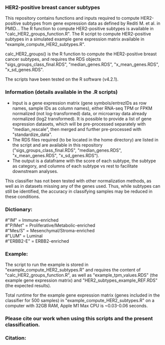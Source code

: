 ### HER2-positive breast cancer subtypes
This repository contains functions and inputs required to compute HER2-positive subtypes from gene expression data as defined by Rediti M. et al. in PMID...
The R function to compute HER2-positive subtypes is available in "calc_HER2_groups_function.R".
The R script to compute HER2-positive subtypes in a simulated example gene expression matrix available in "example_compute_HER2_subtypes.R".

calc_HER2_groups() is the R function to compute the HER2-positive breast cancer subtypes, and requires the RDS objects "sigs_groups_class_final.RDS", "median_genes.RDS", "x_mean_genes.RDS", "x_sd_genes.RDS".

The scripts have been tested on the R software (v4.2.1).


### Information (details available in the .R scripts)
- Input is a gene expression matrix (gene symbols/entrezIDs as row names, sample IDs as column names), either RNA-seq TPM or FPKM normalized (not log-transformed) data, or microarray data already normalized (log2 transformed). 
It is possible to provide a list of gene expression datasets, which will be pre-processed separately with "median_rescale", then merged and further pre-processed with "standardize_data".
- The RDS files required (to be located in the home directory) are listed in the script and are available in this repository ("sigs_groups_class_final.RDS", "median_genes.RDS", "x_mean_genes.RDS", "x_sd_genes.RDS").
- The output is a dataframe with the score of each subtype, the subtype as category, and columns of each subtype vs rest to facilitate downstream analyses.

This classifier has not been tested with other normalization methods, as well as in datasets missing any of the genes used. Thus, while subtypes can still be identified, the accuracy in classifying samples may be reduced in these conditions.


### Dictionary:
#"IM" = Immune-enriched          
#"P/Met" = Proliferative/Metabolic-enriched  
#"Mes/S" = Mesenchymal/Stroma-enriched  
#"LUM" = Luminal  
#"ERBB2-E" = ERBB2-enriched  


### Example:
The script to run the example is stored in "example_compute_HER2_subtypes.R" and requires the content of "calc_HER2_groups_function.R", as well as "example_tpm_values.RDS" (the example gene expression matrix) and "HER2_subtypes_example_REF.RDS" (the expected results).

Total runtime for the example gene expression matrix (genes included in the classifier for 500 samples) in "example_compute_HER2_subtypes.R" on a computer with 32GB RAM, Apple M1 Max CPU is ~0.03-0.06 seconds.

### Please cite our work when using this scripts and the present classification.

### Citation:




